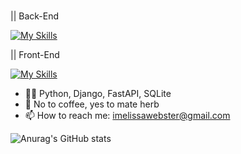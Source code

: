 ### 

|| Back-End <p></p>
[![My Skills](https://skills.thijs.gg/icons?i=python,django,fastapi,sqlite)](https://skills.thijs.gg) <br>

|| Front-End <p></p>
[![My Skills](https://skills.thijs.gg/icons?i=javascript,bootstrap,scss)](https://skills.thijs.gg) <p></p>

- 👩‍💻 Python, Django, FastAPI, SQLite
- 🌿 No to coffee, yes to mate herb
- 📫 How to reach me: imelissawebster@gmail.com

![Anurag's GitHub stats](https://github-readme-stats.vercel.app/api?username=melissawebster&show_icons=true&theme=prussian)<p></p>



